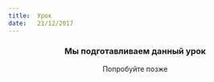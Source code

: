 ```yaml
---
title:  Урок
date:   21/12/2017
---
```


### <center>Мы подготавливаем данный урок</center>
<center>Попробуйте позже</center>